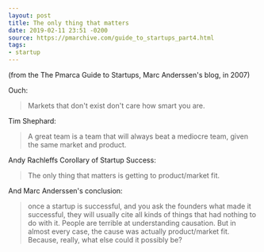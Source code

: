 ```yaml
---
layout: post
title: The only thing that matters
date: 2019-02-11 23:51 -0200
source: https://pmarchive.com/guide_to_startups_part4.html
tags:
- startup
---
```

(from the The Pmarca Guide to Startups, Marc Anderssen's blog, in 2007)

Ouch:
> Markets that don't exist don't care how smart you are.

Tim Shephard:
> A great team is a team that will always beat a mediocre team, given the same market and product.

Andy Rachleffs Corollary of Startup Success:
> The only thing that matters is getting to product/market fit.

And Marc Anderssen's conclusion:
> once a startup is successful, and you ask the founders what made it successful, they will usually cite all kinds of things that had nothing to do with it. People are terrible at understanding causation. But in almost every case, the cause was actually product/market fit.
> Because, really, what else could it possibly be?
